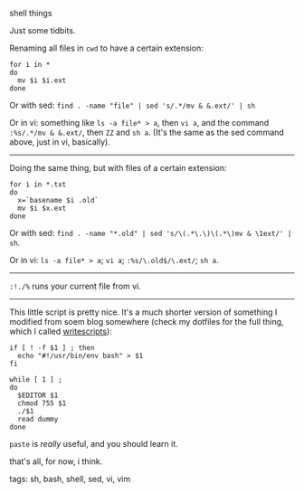 shell things

Just some tidbits.

Renaming all files in `cwd` to have a certain extension:

    for i in *
    do
      mv $i $i.ext
    done

Or with sed: `find . -name "file" | sed 's/.*/mv & &.ext/' | sh`

Or in vi: something like `ls -a file* > a`, then `vi a`, and the command `:%s/.*/mv & &.ext/`, then `ZZ` and `sh a`. (It's the same as the sed command above, just in vi, basically).

--------

Doing the same thing, but with files of a certain extension:

    for i in *.txt
    do
      x=`basename $i .old`
      mv $i $x.ext
    done

Or with sed: `find . -name "*.old" | sed 's/\(.*\.\)\(.*\)mv & \1ext/' | sh`.

Or in vi: `ls -a file* > a`; `vi a`; `:%s/\.old$/\.ext/`; `sh a`.

--------

`:!./%` runs your current file from vi.

--------

This little script is pretty nice. It's a much shorter version of something I modified from soem blog somewhere (check my dotfiles for the full thing, which I called [writescripts](https://github.com/zacanger/z/blob/master/bin/sh/writescripts)):

    if [ ! -f $1 ] ; then
      echo "#!/usr/bin/env bash" > $1
    fi

    while [ 1 ] ;
    do
      $EDITOR $1
      chmod 755 $1
      ./$1
      read dummy
    done

`paste` is _really_ useful, and you should learn it.

that's all, for now, i think.

tags: sh, bash, shell, sed, vi, vim

